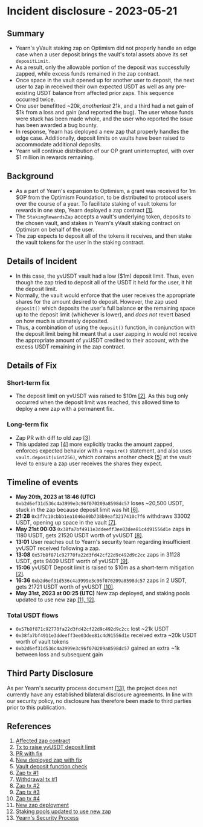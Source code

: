 # Incident disclosure - 2023-05-21

## Summary
- Yearn's yVault staking zap on Optimism did not properly handle an edge case when a user deposit brings the vault's total assets above its set `depositLimit`.
- As a result, only the allowable portion of the deposit was successfully zapped, while excess funds remained in the zap contract.
- Once space in the vault opened up for another user to deposit, the next user to zap in received their own expected USDT as well as any pre-existing USDT balance from affected prior zaps. This sequence occurred twice.
- One user benefitted ~$20k, another lost ~$21k, and a third had a net gain of $1k from a loss and gain (and reported the bug). The user whose funds were stuck has been made whole, and the user who reported the issue has been awarded a bug bounty.
- In response, Yearn has deployed a new zap that properly handles the edge case. Additionally, deposit limits on vaults have been raised to accommodate additional deposits.
- Yearn will continue distribution of our OP grant uninterrupted, with over $1 million in rewards remaining.

## Background
- As a part of Yearn's expansion to Optimism, a grant was received for 1m $OP from the Optimism Foundation, to be distributed to protocol users over the course of a year. To facilitate staking of vault tokens for rewards in one step, Yearn deployed a zap contract [[1]](#References).
- The `StakingRewardsZap` accepts a vault's underlying token, deposits to the chosen vault, and stakes in Yearn's yVault staking contract on Optimism on behalf of the user.
- The zap expects to deposit all of the tokens it receives, and then stake the vault tokens for the user in the staking contract.

## Details of Incident
- In this case, the yvUSDT vault had a low ($1m) deposit limit. Thus, even though the zap tried to deposit all of the USDT it held for the user, it hit the deposit limit.
- Normally, the vault would enforce that the user receives the appropriate shares for the amount desired to deposit. However, the zap used `deposit()` which deposits the user's full balance **or** the remaining space up to the deposit limit (whichever is lower), and *does not* revert based on how much is ultimately deposited.
- Thus, a combination of using the `deposit()` function, in conjunction with the deposit limit being hit meant that a user zapping in would not receive the appropriate amount of yvUSDT credited to their account, with the excess USDT remaining in the zap contract.

## Details of Fix
### Short-term fix
- The deposit limit on yvUSDT was raised to $10m [[2]](#References). As this bug only occurred when the deposit limit was reached, this allowed time to deploy a new zap with a permanent fix.

### Long-term fix
- Zap PR with diff to old zap [[3]](#References)
- This updated zap [[4]](#References) more explicitly tracks the amount zapped, enforces expected behavior with a `require()` statement, and also uses `vault.deposit(uint256)`, which contains another check [[5]](#References) at the vault level to ensure a zap user receives the shares they expect.

## Timeline of events

- **May 20th, 2023 at 18:46 (UTC)** `0xb2d6ef31d536c4a3999e3c96f070209a8598dc57` loses ~20,500 USDT, stuck in the zap because deposit limit was hit [[6]](#References). 
- **21:28** `0x3f7c10cbbb1ea1046a80b738b9eaf3217410c7f6` withdraws 33002 USDT, opening up space in the vault [[7]](#References).
- **May 21st 00:03** `0x38fa7bf4911e3ddeeff3ee03dee81c4d91556d1e` zaps in 1180 USDT, gets 21520 USDT worth of yvUSDT [[8]](#References).
- **13:01** User reaches out to Yearn's security team regarding insufficient yvUSDT received following a zap.
- **13:08** `0x57b8f871c92770fa22d3fd42cf22d9c492d9c2cc` zaps in 31128 USDT, gets 9409 USDT worth of yvUSDT [[9]](#References).
- **15:06** yvUSDT Deposit limit is raised to $10m as a short-term mitigation [[2]](#References).
- **16:36** `0xb2d6ef31d536c4a3999e3c96f070209a8598dc57` zaps in 2 USDT, gets 21721 USDT worth of yvUSDT [[10]](#References).
- **May 31st, 2023 at 00:25 (UTC)** New zap deployed, and staking pools updated to use new zap [[11, 12]](#References).

### Total USDT flows
- `0x57b8f871c92770fa22d3fd42cf22d9c492d9c2cc` lost ~21k USDT
- `0x38fa7bf4911e3ddeeff3ee03dee81c4d91556d1e` received extra ~20k USDT worth of vault tokens
- `0xb2d6ef31d536c4a3999e3c96f070209a8598dc57` gained an extra ~1k between loss and subsequent gain

## Third Party Disclosure

As per Yearn's security process document [[13]](#References), the project does not currently have any established bilateral disclosure agreements. In line with our security policy, no disclosure has therefore been made to third parties prior to this publication.

## References
1. [Affected zap contract](https://optimistic.etherscan.io/address/0xd155f5bf8a475007fa369e6314c3673e4bb1e292)
2. [Tx to raise yvUSDT deposit limit](https://optimistic.etherscan.io/tx/0xfc4f4372975868caf455de0dc2ae9e8589ffc8f09e92196a611d89d5b3ee158a)
3. [PR with fix](https://github.com/dudesahn/OptimismyVaultStaking/pull/1)
4. [New deployed zap with fix](https://optimistic.etherscan.io/address/0x498d9dcbb1708e135bdc76ef007f08cba4477be2)
5. [Vault deposit function check](https://github.com/yearn/yearn-vaults/blob/97ca1b2e4fcf20f4be0ff456dabd020bfeb6697b/contracts/Vault.vy#L921)
6. [Zap tx #1](https://optimistic.etherscan.io/tx/0x86dabe12976d4a0f0f2c92d03ae4382690a56287de36dc869018967a97e443a1)
7. [Withdrawal tx #1](https://optimistic.etherscan.io/tx/0xf4b3f5f1b01dae23086fd34c4b13ab27e412d7a0f1da06f5333f9fbfac0691a3)
8. [Zap tx #2](https://optimistic.etherscan.io/tx/0x12eb99fc4d95254f1e00df03e6e9b8f428d26dfc8e5fe99f6ea50c0be87ec97d)
9. [Zap tx #3](https://optimistic.etherscan.io/tx/0x16ab08c4469b983501aac88bebdf54f1d16a77319f682376a0d5a4d9381226d7)
10. [Zap tx #4](https://optimistic.etherscan.io/tx/0xd024d64d9e235ab17bc991d920d0bd8ded728296da8ea6043c721cef82b8749a)
11. [New zap deployment](https://optimistic.etherscan.io/tx/0xbd473ed932aa7d7fcc19c98f10da2d7b625dc4948126bd507e93f78ac316b5aa)
12. [Staking pools updated to use new zap](https://optimistic.etherscan.io/tx/0xdb067adcd86e27736822a8653989923fba263d625ed35019383de26cef34fbfe)
13. [Yearn's Security Process](https://github.com/yearn/yearn-security/blob/master/SECURITY.md)
